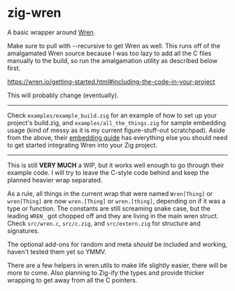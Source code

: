 # zig-wren 
A basic wrapper around [Wren](https://wren.io/).

Make sure to pull with --recursive to get Wren as well.
This runs off of the amalgamated Wren source because I was too lazy to add all the C files manually to the build, so run the amalgamation utility as described below first.

https://wren.io/getting-started.html#including-the-code-in-your-project

This will probably change (eventually).

---

Check `examples/example_build.zig` for an example of how to set up your project's build.zig, and `examples/all_the_things.zig` for sample embedding usage (kind of messy as it is my current figure-stuff-out scratchpad).
Aside from the above, their [embedding guide](https://wren.io/embedding/) has everything else you should need to get started integrating Wren into your Zig project.

---

This is still **VERY MUCH** a WIP, but it works well enough to go through their example code.  I will try to leave the C-style code behind and keep the planned heavier wrap separated.

As a rule, all things in the current wrap that were named `Wren[Thing]` or `wren[Thing]` are now `wren.[Thing]` or `wren.[thing]`, depending on if it was a type or function.
The constants are still screaming snake case, but the leading `WREN_` got chopped off and they are living in the main wren struct.  Check `src/wren.c`, `src/c.zig`, and `src/extern.zig` for structure and signatures.

The optional add-ons for random and meta *should* be included and working, haven't tested them yet so YMMV.

There are a few helpers in wren.utils to make life slightly easier, there will be more to come.
Also planning to Zig-ify the types and provide thicker wrapping to get away from all the C pointers.
